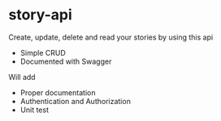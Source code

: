 # story-api
Create, update, delete and read your stories by using this api 

* Simple CRUD
* Documented with Swagger

Will add

* Proper documentation
* Authentication and Authorization
* Unit test
